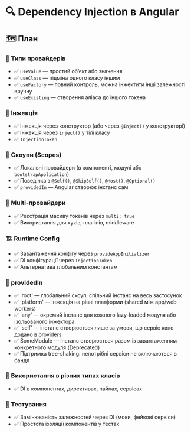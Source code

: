# 🔍 Dependency Injection в Angular

## 🗺️ План

### 🧩 Типи провайдерів
- ✅ `useValue` — простий обʼєкт або значення
- ✅ `useClass` — підміна одного класу іншим
- ✅ `useFactory` — повний контроль, можна інжектити інші залежності вручну
- ✅ `useExisting` — створення аліаса до іншого токена

### 🧠 Інжекція
- ✅ Інжекція через конструктор (або через `@Inject()` у конструкторі)
- ✅ Інжекція через `inject()` у тілі класу
- ✅ `InjectionToken`

### 🧱 Скоупи (Scopes)
- ✅ Локальні провайдери (в компоненті, модулі або `bootstrapApplication`)
- ✅ Поведінка з `@Self()`, `@SkipSelf()`, `@Host()`, `@Optional()`
- ✅ `providedIn` — Angular створює інстанс сам

### 🔁 Multi-провайдери
- ✅ Реєстрація масиву токенів через `multi: true`
- ✅ Використання для хуків, плагінів, middleware

### 🏗️ Runtime Config
- ✅ Завантаження конфігу через `provideAppInitializer`
- ✅ DI конфігурації через `InjectionToken`
- ✅ Альтернатива глобальним константам

### 🧩 providedIn
- ✅ 'root' — глобальний скоуп, спільний інстанс на весь застосунок
- ✅ 'platform' — інжекція на рівні платформи (shared між app/web workers)
- ✅ 'any' — окремий інстанс для кожного lazy-loaded модуля або ізольованого інжектора
- ✅ 'self' — інстанс створюється лише за умови, що сервіс явно додано в providers
- ✅ SomeModule — інстанс створюється разом із завантаженням конкретного модуля (Deprecated)
- ✅ Підтримка tree-shaking: непотрібні сервіси не включаються в бандл

### 🧰 Використання в різних типах класів
- ✅ DI в компонентах, директивах, пайпах, сервісах

### 🧪 Тестування
- ✅ Замінюваність залежностей через DI (моки, фейкові сервіси)
- ✅ Простота ізоляції компонентів у тестах
